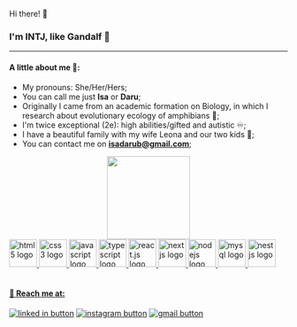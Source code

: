 Hi there! 👋
### I'm INTJ, like Gandalf 🧙
<hr/>

#### A little about me 💁:
* My pronouns: She/Her/Hers;
* You can call me just **Isa** or **Daru**;
* Originally I came from an academic formation on Biology, in which I research about evolutionary ecology of amphibians 🐸;
* I'm twice exceptional (2e):  high abilities/gifted and autistic ♾️;
* I have a beautiful family with my wife Leona and our two kids 💜;
* You can contact me on **isadarub@gmail.com**;

<div align="center">
  <a href="https://github.com/isadarub">
  <img height="150em" src="https://github-readme-stats.vercel.app/api?username=isadarub&show_icons=true&theme=synthwave&include_all_commits=true&count_private=true"/>
</div>
<div>
  <img width="50px" alt="html5 logo" src="https://cdn.jsdelivr.net/gh/devicons/devicon/icons/html5/html5-original.svg" />
  <img width="50px" alt="css3 logo" src="https://cdn.jsdelivr.net/gh/devicons/devicon/icons/css3/css3-original.svg" />
  <img width="50px" alt="javascript logo" src="https://cdn.jsdelivr.net/gh/devicons/devicon/icons/javascript/javascript-original.svg" />
  <img width="50px" alt="typescript logo" src="https://cdn.jsdelivr.net/gh/devicons/devicon/icons/typescript/typescript-original.svg" />
  <img width="50px" alt="react.js logo" src="https://cdn.jsdelivr.net/gh/devicons/devicon/icons/react/react-original.svg" />
  <img width="50px" alt="nextjs logo" src="https://cdn.jsdelivr.net/gh/devicons/devicon/icons/nextjs/nextjs-original.svg" />
  <img width="50px" alt="nodejs logo" src="https://cdn.jsdelivr.net/gh/devicons/devicon/icons/nodejs/nodejs-original.svg" />
  <img width="50px" alt="mysql logo" src="https://cdn.jsdelivr.net/gh/devicons/devicon/icons/mysql/mysql-original-wordmark.svg" />
  <img width="50px" alt="nestjs logo" src="https://cdn.jsdelivr.net/gh/devicons/devicon/icons/nestjs/nestjs-plain.svg" />
</div>
<br/>

#### 🧭 Reach me at:

<div>
  <a href="https://www.linkedin.com/in/isadarub/" target="_blank" rel="noopener"><img alt="linked in button" src="https://img.shields.io/badge/LinkedIn-0077B5?style=for-the-badge&logo=linkedin&logoColor=white" /></a>
  <a href="https://www.instagram.com/daruisabelle" target="_blank" rel="noopener"><img alt="instagram button" src="https://img.shields.io/badge/Instagram-E4405F?style=for-the-badge&logo=instagram&logoColor=white" /></a>
  <a href="mailto:isadarub@gmail.com" target="_blank" rel="noopener"><img alt="gmail button" src="https://img.shields.io/badge/Gmail-D14836?style=for-the-badge&logo=gmail&logoColor=white" /></a>
</div>
